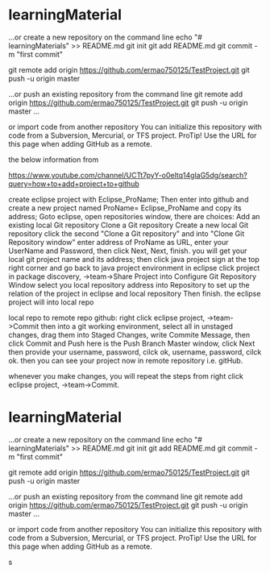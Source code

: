 







# learningMaterial

…or create a new repository on the command line
echo "# learningMaterials" >> README.md
git init
git add README.md
git commit -m "first commit"

git remote add origin https://github.com/ermao750125/TestProject.git
git push -u origin master

…or push an existing repository from the command line
git remote add origin https://github.com/ermao750125/TestProject.git
git push -u origin master …

or import code from another repository You can initialize this repository with code from a Subversion, Mercurial, or TFS project. ProTip! Use the URL for this page when adding GitHub as a remote.

the below information from 

https://www.youtube.com/channel/UCTt7pyY-o0eltq14glaG5dg/search?query=how+to+add+project+to+github

create eclipse project with Eclipse_ProName;
Then enter into github and create a new project named ProName= Eclipse_ProName and copy its address;
Goto eclipse, open repositories window, there are choices:
      Add an existing local Git repository
      Clone a Git repository
      Create a new local Git repository
click the second "Clone a Git repository" and into "Clone Git Repository window"
enter address of ProName as URL, enter your UserName and Password, then click Next, Next, finish.
you will get your local git project name and its address;
then click java project sign at the top right corner and go back to java project environment in eclipse
click project in package discovery, ->team->Share Project into Configure Git Repository Window
select you local repository address into Repository to set up the relation of the project in eclipse and local repository
Then finish.
the eclipse project will into local repo


local repo to remote repo github:
right click eclipse project, ->team->Commit then into a git working environment,
select all in unstaged changes, drag them into Staged Changes, write Commite Message, then click Commit and Push
here is the Push Branch Master window, click Next
then provide your username, password, cilck ok, username, password, cilck ok.
then you can see your project now in remote repository i.e. gitHub.

whenever you make changes, you will repeat the steps from right click eclipse project, ->team->Commit.
  












































































# learningMaterial

…or create a new repository on the command line 
echo "# learningMaterials" >> README.md 
git init 
git add README.md 
git commit -m "first commit" 

git remote add origin https://github.com/ermao750125/TestProject.git
git push -u origin master 

…or push an existing repository from the command line 
git remote add origin https://github.com/ermao750125/TestProject.git 
git push -u origin master …

or import code from another repository You can initialize this repository with code from a Subversion, Mercurial, or TFS project. ProTip! Use the URL for this page when adding GitHub as a remote.

s
